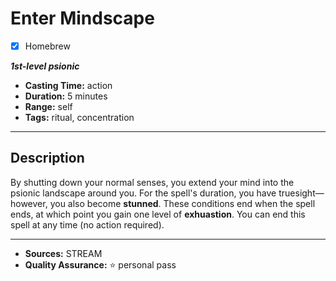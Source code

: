 # Enter Mindscape
- [x] Homebrew

***1st-level psionic***
- **Casting Time:** action
- **Duration:** 5 minutes
- **Range:** self
- **Tags:** ritual, concentration

---

## Description
By shutting down your normal senses, you extend your mind into the psionic landscape around you.
For the spell's duration, you have truesight&mdash;however, you also become **stunned**.
These conditions end when the spell ends, at which point you gain one level of **exhuastion**.
You can end this spell at any time (no action required).

---

- **Sources:** STREAM
- **Quality Assurance:** :star: personal pass
